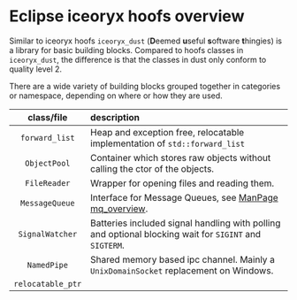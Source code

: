 
# Eclipse iceoryx hoofs overview

Similar to iceoryx hoofs `iceoryx_dust` (**D**eemed **u**seful **s**oftware **t**hingies) is a library for basic building blocks.
Compared to hoofs classes in `iceoryx_dust`, the difference is that the classes in dust only conform to quality level 2.

There are a wide variety of building blocks
grouped together in categories or namespace, depending on where or how they are used.

| class/file            | description                                                                                                             |
|:---------------------:|:------------------------------------------------------------------------------------------------------------------------|
|`forward_list`         | Heap and exception free, relocatable implementation of `std::forward_list`                                              |
|`ObjectPool`           | Container which stores raw objects without calling the ctor of the objects.                                             |
|`FileReader`           | Wrapper for opening files and reading them.                                                                             |
|`MessageQueue`         | Interface for Message Queues, see [ManPage mq_overview](https://www.man7.org/linux/man-pages/man7/mq_overview.7.html).  |
|`SignalWatcher`        | Batteries included signal handling with polling and optional blocking wait for `SIGINT` and `SIGTERM`.                  |
|`NamedPipe`            | Shared memory based ipc channel. Mainly a `UnixDomainSocket` replacement on Windows.                                    |
|`relocatable_ptr`      |                                                                                                                         |
